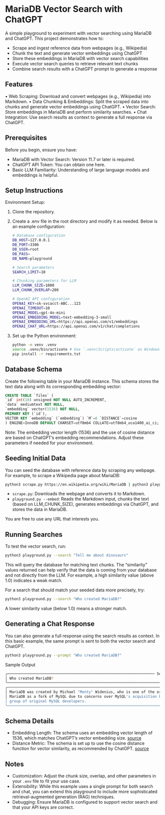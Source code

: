 # MariaDB Vector Search with ChatGPT

A simple playground to experiment with vector searching using MariaDB and ChatGPT. This project demonstrates how to:

- Scrape and ingest reference data from webpages (e.g., Wikipedia)
- Chunk the text and generate vector embeddings using ChatGPT
- Store these embeddings in MariaDB with vector search capabilities
- Execute vector search queries to retrieve relevant text chunks
- Combine search results with a ChatGPT prompt to generate a response

## Features

• Web Scraping: Download and convert webpages (e.g., Wikipedia) into Markdown.
• Data Chunking & Embeddings: Split the scraped data into chunks and generate vector embeddings using ChatGPT.
• Vector Search: Store embeddings in MariaDB and perform similarity searches.
• Chat Integration: Use search results as context to generate a full response via ChatGPT.

## Prerequisites

Before you begin, ensure you have:

- MariaDB with Vector Search: Version 11.7 or later is required.
- ChatGPT API Token: You can obtain one here.
- Basic LLM Familiarity: Understanding of large language models and embeddings is helpful.

## Setup Instructions

Environment Setup:

1. Clone the repository.
2. Create a .env file in the root directory and modify it as needed. Below is an example configuration:

   ```sh
   # Database configuration
   DB_HOST=127.0.0.1
   DB_PORT=3306
   DB_USER=root
   DB_PASS=
   DB_NAME=playground

   # Search parameters
   SEARCH_LIMIT=10

   # Chunking parameters for LLM
   LLM_CHUNK_SIZE=1000
   LLM_CHUNK_OVERLAP=200

   # OpenAI API configuration
   OPENAI_KEY=sk-svcacct-ABC...123
   OPENAI_TIMEOUT=10
   OPENAI_MODEL=gpt-4o-mini
   OPENAI_EMBEDDING_MODEL=text-embedding-3-small
   OPENAI_EMBEDDING_URL=https://api.openai.com/v1/embeddings
   OPENAI_CHAT_URL=https://api.openai.com/v1/chat/completions
   ```

3. Set up the Python environment:

   ```sh
   python -m venv .venv
   source .venv/bin/activate # Use `.venv\Scripts\activate` on Windows
   pip install -r requirements.txt
   ```

## Database Schema

Create the following table in your MariaDB instance. This schema stores the text data along with its corresponding embedding vector:

```sql
CREATE TABLE `files` (
`id` int(10) unsigned NOT NULL AUTO_INCREMENT,
`data` mediumtext NOT NULL,
`embedding` vector(1536) NOT NULL,
PRIMARY KEY (`id`),
VECTOR KEY `embedding` (`embedding`) `M`=6 `DISTANCE`=cosine
) ENGINE=InnoDB DEFAULT CHARSET=utf8mb4 COLLATE=utf8mb4_uca1400_ai_ci;
```

Note: The embedding vector length (1536) and the use of cosine distance are based on ChatGPT’s embedding recommendations. Adjust these parameters if needed for your environment.

## Seeding Initial Data

You can seed the database with reference data by scraping any webpage. For example, to scrape a Wikipedia page about MariaDB:

```sh
python3 scrape.py https://en.wikipedia.org/wiki/MariaDB | python3 playground.py --embed
```

- `scrape.py`: Downloads the webpage and converts it to Markdown.
- `playground.py --embed`: Reads the Markdown input, chunks the text (based on LLM_CHUNK_SIZE), generates embeddings via ChatGPT, and stores the data in MariaDB.

You are free to use any URL that interests you.

## Running Searches

To test the vector search, run:

```sh
python3 playground.py --search "Tell me about dinosaurs"
```

This will query the database for matching text chunks. The “similarity” values returned can help verify that the data is coming from your database and not directly from the LLM. For example, a high similarity value (above 1.0) indicates a weak match.

For a search that should match your seeded data more precisely, try:

```sh
python3 playground.py --search "Who created MariaDB?"
```

A lower similarity value (below 1.0) means a stronger match.

## Generating a Chat Response

You can also generate a full response using the search results as context. In this basic example, the same prompt is sent to both the vector search and ChatGPT.

```sh
python3 playground.py --prompt "Who created MariaDB?"
```

Sample Output

```sh
╭─────────────────────────────────────────────────────────────────── Search query ────────────────────────────────────────────────────────────────────╮
│ Who created MariaDB?                                                                                                                                │
╰─────────────────────────────────────────────────────────────────────────────────────────────────────────────────────────────────────────────────────╯
╭────────────────────────────────────────────────────────────────────── Results ──────────────────────────────────────────────────────────────────────╮
│ MariaDB was created by Michael "Monty" Widenius, who is one of the original developers of MySQL. He founded Monty Program AB, which developed       │
│ MariaDB as a fork of MySQL due to concerns over MySQL's acquisition by Oracle Corporation in 2009. The initial development was also supported by a  │
│ group of original MySQL developers.                                                                                                                 │
╰─────────────────────────────────────────────────────────────────────────────────────────────────────────────────────────────────────────────────────╯
```

## Schema Details

- Embedding Length: The schema uses an embedding vector length of 1536, which matches ChatGPT’s vector embedding size. [source](https://platform.openai.com/docs/guides/embeddings#how-to-get-embeddings)
- Distance Metric: The schema is set up to use the cosine distance function for vector similarity, as recommended by ChatGPT. [source](https://platform.openai.com/docs/guides/embeddings#which-distance-function-should-i-use)

## Notes

- Customization: Adjust the chunk size, overlap, and other parameters in your `.env` file to fit your use case.
- Extensibility: While this example uses a single prompt for both search and chat, you can extend this playground to include more sophisticated retrieval-augmented generation (RAG) techniques.
- Debugging: Ensure MariaDB is configured to support vector search and that your API keys are correct.
